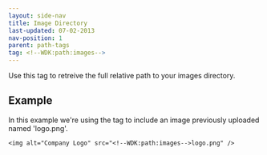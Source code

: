 ```yaml
---
layout: side-nav
title: Image Directory
last-updated: 07-02-2013
nav-position: 1
parent: path-tags
tag: <!--WDK:path:images-->
---
```


Use this tag to retreive the full relative path to your images directory.

## Example

In this example we're using the tag to include an image previously uploaded named 'logo.png'.

~~~
<img alt="Company Logo" src="<!--WDK:path:images-->logo.png" />
~~~